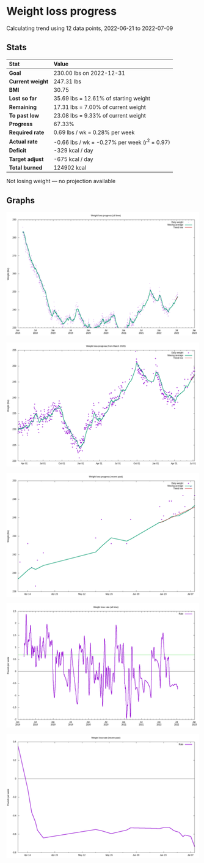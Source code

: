 # Weight loss progress

Calculating trend using 12 data points, 2022-06-21 to 2022-07-09

## Stats

Stat|Value
:-|:-
**Goal**|230.00 lbs on 2022-12-31
**Current weight**|247.31 lbs
**BMI**|30.75
**Lost so far**|35.69 lbs = 12.61% of starting weight
**Remaining**|17.31 lbs =  7.00% of current  weight
**To past low**|23.08 lbs =  9.33% of current  weight
**Progress**|67.33%
**Required rate**|0.69 lbs / wk = 0.28% per week
**Actual rate**|-0.66 lbs / wk = -0.27% per week  (r<sup>2</sup> = 0.97)
**Deficit**|-329 kcal / day
**Target adjust**|-675 kcal / day
**Total burned**|124902 kcal

Not losing weight &mdash; no projection available

## Graphs

![](weight-graph-alltime.png)

![](weight-graph-covid.png)

![](weight-graph-recent.png)

![](rate-graph-alltime.png)

![](rate-graph-recent.png)
